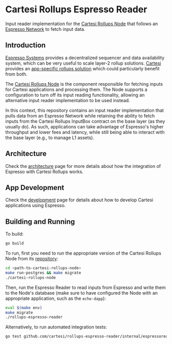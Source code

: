 # Cartesi Rollups Espresso Reader

Input reader implementation for the [Cartesi Rollups Node](https://github.com/cartesi/rollups-node) that follows an [Espresso Network](https://docs.espressosys.com/network) to fetch input data.

## Introduction

[Espresso Systems](https://www.espressosys.com/) provides a decentralized sequencer and data availability system, which can be very useful to scale layer-2 rollup solutions.
[Cartesi](https://cartesi.io) provides an [app-specific rollups solution](https://docs.cartesi.io/cartesi-rollups/) which could particularly benefit from both.

The [Cartesi Rollups Node](https://github.com/cartesi/rollups-node) is the component responsible for fetching inputs for Cartesi applications and processing them.
The Node supports a configuration to turn off its input reading functionality, allowing an alternative input reader implementation to be used instead.

In this context, this repository contains an input reader implementation that pulls data from an Espresso Network while retaining the ability to fetch inputs from the Cartesi Rollups InputBox contract on the base layer (as they usually do).
As such, applications can take advantage of Espresso's higher throughput and lower fees and latency, while still being able to interact with the base layer (e.g., to manage L1 assets).

## Architecture

Check the [architecture](docs/architecture.md) page for more details about how the integration of Espresso with Cartesi Rollups works.

## App Development

Check the [development](docs/development.md) page for details about how to develop Cartesi applications using Espresso.

## Building and Running

To build:

```bash
go build
```

To run, first you need to run the appropriate version of the Cartesi Rollups Node from its [repository](https://github.com/cartesi/rollups-node/releases/tag/v2.0.0-dev-20250128):

```bash
cd <path-to-cartesi-rollups-node>
make run-postgres && make migrate
./cartesi-rollups-node
```

Then, run the Espresso Reader to read inputs from Espresso and write them to the Node's database (make sure to have configured the Node with an appropriate application, such as the `echo-dapp`):

```bash
eval $(make env)
make migrate
./rollups-espresso-reader
```

Alternatively, to run automated integration tests:

```bash
go test github.com/cartesi/rollups-espresso-reader/internal/espressoreader -v
```
